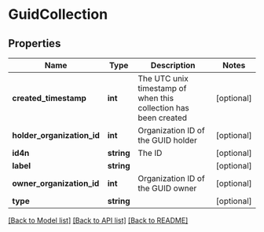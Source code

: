 # GuidCollection

## Properties
Name | Type | Description | Notes
------------ | ------------- | ------------- | -------------
**created_timestamp** | **int** | The UTC unix timestamp of when this collection has been created | [optional] 
**holder_organization_id** | **int** | Organization ID of the GUID holder | [optional] 
**id4n** | **string** | The ID | [optional] 
**label** | **string** |  | [optional] 
**owner_organization_id** | **int** | Organization ID of the GUID owner | [optional] 
**type** | **string** |  | [optional] 

[[Back to Model list]](../README.md#documentation-for-models) [[Back to API list]](../README.md#documentation-for-api-endpoints) [[Back to README]](../README.md)


